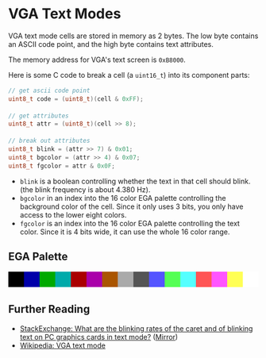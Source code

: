 
# VGA Text Modes

VGA text mode cells are stored in memory as 2 bytes. The low byte contains an
ASCII code point, and the high byte contains text attributes.

The memory address for VGA's text screen is `0xB8000`.

Here is some C code to break a cell (a `uint16_t`) into its component parts:

```c
// get ascii code point
uint8_t code = (uint8_t)(cell & 0xFF);

// get attributes
uint8_t attr = (uint8_t)(cell >> 8);

// break out attributes
uint8_t blink = (attr >> 7) & 0x01;
uint8_t bgcolor = (attr >> 4) & 0x07;
uint8_t fgcolor = attr & 0x0F;
```

- `blink` is a boolean controlling whether the text in that cell should blink.
(the blink frequency is about 4.380 Hz).
- `bgcolor` in an index into the 16 color EGA palette controlling the
background color of the cell. Since it only uses 3 bits, you only have access
to the lower eight colors.
- `fgcolor` is an index into the 16 color EGA palette controlling the text
color. Since it is 4 bits wide, it can use the whole 16 color range.

## EGA Palette

![](./images/ega_palette.png)

## Further Reading

- [StackExchange: What are the blinking rates of the caret and of blinking text on PC graphics cards in text mode?](https://retrocomputing.stackexchange.com/a/27805) ([Mirror](./stackoverflow_27805.md))
- [Wikipedia: VGA text mode](https://en.wikipedia.org/wiki/VGA_text_mode)
